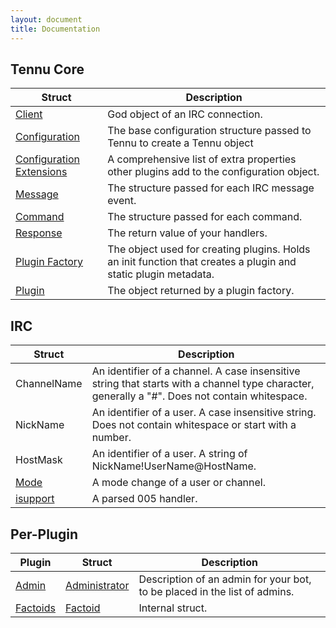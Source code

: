 ```yaml
---
layout: document
title: Documentation
---
```


## Tennu Core

| Struct | Description |
| ------ | ----------- |
| [Client](client) | God object of an IRC connection. |
| [Configuration](configuration) | The base configuration structure passed to Tennu to create a Tennu object |
| [Configuration Extensions](configuration-extensions) | A comprehensive list of extra properties other plugins add to the configuration object. |
| [Message](message-properties) | The structure passed for each IRC message event. |
| [Command](command-properties) | The structure passed for each command. |
| [Response](response) | The return value of your handlers. |
| [Plugin Factory](plugin-factory) | The object used for creating plugins. Holds an init function that creates a plugin and static plugin metadata. |
| [Plugin](plugin) | The object returned by a plugin factory. |

## IRC

| Struct | Description |
| ------ | ----------- |
| ChannelName | An identifier of a channel. A case insensitive string that starts with a channel type character, generally a "#". Does not contain whitespace. |
| NickName | An identifier of a user. A case insensitive string. Does not contain whitespace or start with a number. |
| HostMask | An identifier of a user. A string of NickName!UserName@HostName.
| [Mode](mode) | A mode change of a user or channel. |
| [isupport](isupport) | A parsed 005 handler. |


## Per-Plugin

| Plugin | Struct | Description |
| ------ | ------ | ----------- |
| [Admin](./plugins/admin) | [Administrator](administrator) | Description of an admin for your bot, to be placed in the list of admins. |
| [Factoids](./plugins/factoids) | [Factoid](factoid) | Internal struct. |